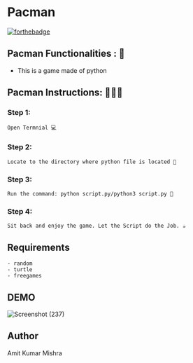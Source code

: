 # <b>Pacman</b>

[![forthebadge](https://forthebadge.com/images/badges/made-with-python.svg)](https://forthebadge.com)

## Pacman Functionalities : 🚀

- This is a game made of python

## Pacman Instructions: 👨🏻‍💻

### Step 1:

    Open Termnial 💻

### Step 2:

    Locate to the directory where python file is located 📂

### Step 3:

    Run the command: python script.py/python3 script.py 🧐

### Step 4:

    Sit back and enjoy the game. Let the Script do the Job. ☕

## Requirements

    - random
    - turtle
    - freegames

## DEMO
![Screenshot (237)](https://user-images.githubusercontent.com/60662775/115981962-30b89980-a5b5-11eb-9ef4-91b49fd40dad.png)

## Author
   
   Amit Kumar Mishra

